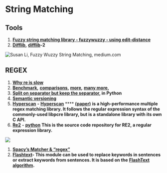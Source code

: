 # String Matching

## Tools

1. [**Fuzzy string matching library - fuzzywuzzy - using edit-distance**](https://towardsdatascience.com/natural-language-processing-for-fuzzy-string-matching-with-python-6632b7824c49)
2. [**Difflib**](https://docs.python.org/3/library/difflib.html)**,** [**difflib**](https://pymotw.com/2/difflib/)**-2**

![Susan Li, Fuzzy Wuzzy String Matching, medium.com](https://lh6.googleusercontent.com/y0wbP76ObQPtAtaM-hXk0uwO1-rtcRXfcB7wEZbbPCE05FexzLYfJZtXRO9GkNGcnAOfyxTuRQDRUszfFL5qz7waIBtYnDiJrceyFl\_-8rs82yAZdmcoNVKtDU9EgPgHwT9bTy4z)

## **REGEX**

1. [**Why re is slow** ](https://swtch.com/\~rsc/regexp/regexp1.html)
2. [**Benchmark**](https://github.com/mariomka/regex-benchmark)**,** [**comparisons**](https://rust-leipzig.github.io/regex/2017/03/28/comparison-of-regex-engines/)**,** [**more**](https://stackoverflow.com/questions/3544225/regular-expression-library-benchmarks)**,** [**many more**](https://stackoverflow.com/questions/11033190/regex-library-benchmark)**,**&#x20;
3. [**Split on separator but keep the separator**](http://programmaticallyspeaking.com/split-on-separator-but-keep-the-separator-in-python.html)**, in Python**
4. [**Semantic versioning**](https://regexr.com/39s32)
5. [**Hyperscan**](https://github.com/intel/hyperscan) **-** [**Hyperscan**](https://www.hyperscan.io) **** [**(paper)**](https://www.usenix.org/system/files/nsdi19-wang-xiang.pdf) **is a high-performance multiple regex matching library. It follows the regular expression syntax of the commonly-used libpcre library, but is a standalone library with its own C API.**
6. [**Re2**](https://github.com/google/re2/tree/abseil/python) **-** [**python**](https://pypi.org/project/re2/) **This is the source code repository for RE2, a regular expression library.**

![](https://lh3.googleusercontent.com/-YwR-w4Xp3Z-FJH4yUu23QiFSBgr7EqkKGNhvG-c89kpsaHcEBeiqiUO4nEx-8VzEMIeaJosCR6JhDpWO5hqQjfwL2cSXUXapt\_XUa\_OdRmClhigiynQzDBy3zdrq\_Bj4VYaWv2F)

1. [**Spacy’s Matcher & “regex”**](https://spacy.io/usage/rule-based-matching)
2. [**Flashtext**](https://github.com/vi3k6i5/flashtext)**- This module can be used to replace keywords in sentences or extract keywords from sentences. It is based on the** [**FlashText algorithm**](https://arxiv.org/abs/1711.00046)**.**

